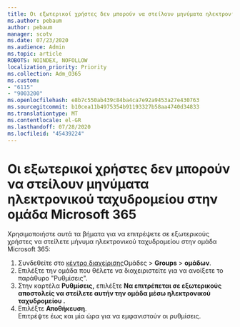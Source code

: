```yaml
---
title: Οι εξωτερικοί χρήστες δεν μπορούν να στείλουν μηνύματα ηλεκτρονικού ταχυδρομείου στην ομάδα Microsoft 365
ms.author: pebaum
author: pebaum
manager: scotv
ms.date: 07/23/2020
ms.audience: Admin
ms.topic: article
ROBOTS: NOINDEX, NOFOLLOW
localization_priority: Priority
ms.collection: Adm_O365
ms.custom:
- "6115"
- "9003200"
ms.openlocfilehash: e8b7c550ab439c84ba4ca7e92a9453a27e430763
ms.sourcegitcommit: b10cea11b4975354b91193327b58aa4740d34833
ms.translationtype: MT
ms.contentlocale: el-GR
ms.lasthandoff: 07/28/2020
ms.locfileid: "45439224"
---
```

# <a name="external-users-cant-send-email-to-microsoft-365-group"></a>Οι εξωτερικοί χρήστες δεν μπορούν να στείλουν μηνύματα ηλεκτρονικού ταχυδρομείου στην ομάδα Microsoft 365

Χρησιμοποιήστε αυτά τα βήματα για να επιτρέψετε σε εξωτερικούς χρήστες να στείλετε μήνυμα ηλεκτρονικού ταχυδρομείου στην ομάδα Microsoft 365:

1. Συνδεθείτε στο [κέντρο διαχείρισης](https://admin.microsoft.com/)Ομάδες  >  **Groups**  >  **ομάδων**.
2. Επιλέξτε την ομάδα που θέλετε να διαχειριστείτε για να ανοίξετε το παράθυρο "Ρυθμίσεις".
3. Στην καρτέλα **Ρυθμίσεις,** επιλέξτε **Να επιτρέπεται σε εξωτερικούς αποστολείς να στείλετε αυτήν την ομάδα μέσω ηλεκτρονικού ταχυδρομείου .**
4. Επιλέξτε **Αποθήκευση**.</br>
    Επιτρέψτε έως και μία ώρα για να εμφανιστούν οι ρυθμίσεις. 
